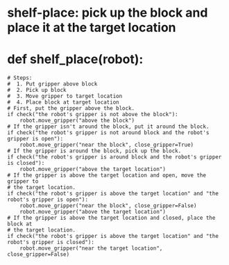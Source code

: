 # shelf-place: pick up the block and place it at the target location
# def shelf_place(robot):
    # Steps:
    #  1. Put gripper above block
    #  2. Pick up block
    #  3. Move gripper to target location
    #  4. Place block at target location
    # First, put the gripper above the block.
    if check("the robot's gripper is not above the block"):
        robot.move_gripper("above the block")
    # If the gripper isn't around the block, put it around the block.
    if check("the robot's gripper is not around block and the robot's gripper is open"):
        robot.move_gripper("near the block", close_gripper=True)
    # If the gripper is around the block, pick up the block.
    if check("the robot's gripper is around block and the robot's gripper is closed"):
        robot.move_gripper("above the target location")
    # If the gripper is above the target location and open, move the gripper to
    # the target location.
    if check("the robot's gripper is above the target location" and "the robot's gripper is open"):
        robot.move_gripper("near the block", close_gripper=False)
        robot.move_gripper("above the target location")
    # If the gripper is above the target location and closed, place the block at
    # the target location.
    if check("the robot's gripper is above the target location" and "the robot's gripper is closed"):
        robot.move_gripper("near the target location", close_gripper=False)